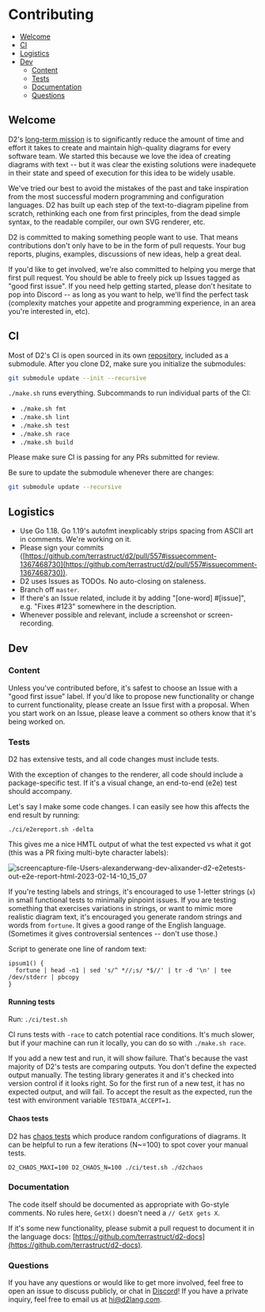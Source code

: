 # Contributing

<!-- toc -->
- <a href="#welcome" id="toc-welcome">Welcome</a>
- <a href="#ci" id="toc-ci">CI</a>
- <a href="#logistics" id="toc-logistics">Logistics</a>
- <a href="#dev" id="toc-dev">Dev</a>
  - <a href="#content" id="toc-content">Content</a>
  - <a href="#tests" id="toc-tests">Tests</a>
  - <a href="#documentation" id="toc-documentation">Documentation</a>
  - <a href="#questions" id="toc-questions">Questions</a>

## Welcome

D2's [long-term mission](https://d2lang.com/tour/future/) is to significantly reduce the
amount of time and effort it takes to create and maintain high-quality diagrams for every
software team. We started this because we love the idea of creating diagrams with text --
but it was clear the existing solutions were inadequete in their state and speed of
execution for this idea to be widely usable.

We've tried our best to avoid the mistakes of the past and take inspiration from the most
successful modern programming and configuration languages. D2 has built up each step of
the text-to-diagram pipeline from scratch, rethinking each one from first principles, from
the dead simple syntax, to the readable compiler, our own SVG renderer, etc.

D2 is committed to making something people want to use. That means contributions don't
only have to be in the form of pull requests. Your bug reports, plugins, examples,
discussions of new ideas, help a great deal.

If you'd like to get involved, we're also committed to helping you merge that first pull
request. You should be able to freely pick up Issues tagged as "good first issue". If you
need help getting started, please don't hesitate to pop into Discord -- as long as you
want to help, we'll find the perfect task (complexity matches your appetite and
programming experience, in an area you're interested in, etc).

## CI

Most of D2's CI is open sourced in its own
[repository](https://github.com/terrastruct/ci), included as a submodule. After you clone
D2, make sure you initialize the submodules:

```sh
git submodule update --init --recursive
```

`./make.sh` runs everything. Subcommands to run individual parts of the CI:

- `./make.sh fmt`
- `./make.sh lint`
- `./make.sh test`
- `./make.sh race`
- `./make.sh build`


Please make sure CI is passing for any PRs submitted for review.

Be sure to update the submodule whenever there are changes:

```sh
git submodule update --recursive
```

## Logistics

- Use Go 1.18. Go 1.19's autofmt inexplicably strips spacing from ASCII art in comments.
  We're working on it.
- Please sign your commits
  ([https://github.com/terrastruct/d2/pull/557#issuecomment-1367468730](https://github.com/terrastruct/d2/pull/557#issuecomment-1367468730)).
- D2 uses Issues as TODOs. No auto-closing on staleness.
- Branch off `master`.
- If there's an Issue related, include it by adding "[one-word] #[issue]", e.g. "Fixes
  #123" somewhere in the description.
- Whenever possible and relevant, include a screenshot or screen-recording.

## Dev

### Content

Unless you've contributed before, it's safest to choose an Issue with a "good first issue"
label. If you'd like to propose new functionality or change to current functionality,
please create an Issue first with a proposal. When you start work on an Issue, please
leave a comment so others know that it's being worked on.

### Tests

D2 has extensive tests, and all code changes must include tests.

With the exception of changes to the renderer, all code should include a package-specific
test. If it's a visual change, an end-to-end (e2e) test should accompany.

Let's say I make some code changes. I can easily see how this affects the end result by
running:

```
./ci/e2ereport.sh -delta
```

This gives me a nice HMTL output of what the test expected vs what it got (this was a PR
fixing multi-byte character labels):

![screencapture-file-Users-alexanderwang-dev-alixander-d2-e2etests-out-e2e-report-html-2023-02-14-10_15_07](https://user-images.githubusercontent.com/3120367/218822836-bcc517f2-ae3e-4e0d-83f6-2cbaa2fd9275.png)

If you're testing labels and strings, it's encouraged to use 1-letter strings (`x`) in small
functional tests to minimally pinpoint issues. If you are testing something that exercises
variations in strings, or want to mimic more realistic diagram text, it's encouraged you
generate random strings and words from `fortune`. It gives a good range of the English
language. (Sometimes it gives controversial sentences -- don't use those.)

Script to generate one line of random text:
```
ipsum1() {
  fortune | head -n1 | sed 's/^ *//;s/ *$//' | tr -d '\n' | tee /dev/stderr | pbcopy
}
```

#### Running tests

Run: `./ci/test.sh`

CI runs tests with `-race` to catch potential race conditions. It's much slower, but if
your machine can run it locally, you can do so with `./make.sh race`.

If you add a new test and run, it will show failure. That's because the vast majority of
D2's tests are comparing outputs. You don't define the expected output manually. The
testing library generates it and it's checked into version control if it looks right. So
for the first run of a new test, it has no expected output, and will fail. To accept the
  result as the expected, run the test with environment variable `TESTDATA_ACCEPT=1`.

#### Chaos tests

D2 has [chaos tests](https://en.wikipedia.org/wiki/Chaos_engineering) which produce random
configurations of diagrams. It can be helpful to run a few iterations (N~=100) to spot
cover your manual tests.

`D2_CHAOS_MAXI=100 D2_CHAOS_N=100 ./ci/test.sh ./d2chaos`

### Documentation

The code itself should be documented as appropriate with Go-style comments. No rules here,
`GetX()` doesn't need a `// GetX gets X`.

If it's some new functionality, please submit a pull request to document it in the
language docs:
[https://github.com/terrastruct/d2-docs](https://github.com/terrastruct/d2-docs).

### Questions

If you have any questions or would like to get more involved, feel free to open an issue
to discuss publicly, or chat in [Discord](https://discord.gg/NF6X8K4eDq)! If you have a
private inquiry, feel free to email us at hi@d2lang.com.
